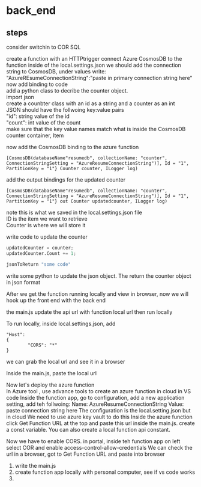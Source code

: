 # back_end

## steps
consider switchin to COR SQL  

create a function with an HTTPtrigger
connect Azure CosmosDB to the function
    inside of the local.settings.json we should add the connection string to CosmosDB, under values write:
        "AzureREsumeConnectionString":"paste in primary connection string here"
    now add binding to code  
        add a python class to decribe the counter object.     
        import json  
        create a counbter class with an id as a string and a counter as an int  
        JSON should have the follwoing key:value pairs  
            "id": string value of the id  
            "count": int value of the count   
        make sure that the key value names match what is inside the CosmosDB counter container, Item   

now add the CosmosDB binding to the azure function
```
[CosmosDB(databaseName"resumedb", collectionName: "counter", ConnectionStringSetting = "AzureResumeConnectionString")], Id = "1", PartitionKey = "1"} Counter counter, ILogger log)
```
add the output bindings for the updated counter
```
[CosmosDB(databaseName"resumedb", collectionName: "counter", ConnectionStringSetting = "AzureResumeConnectionString")], Id = "1", PartitionKey = "1"} out Counter updatedcounter, ILogger log)
```
note this is what we saved in the local.settings.json file  
ID is the item we want to retrieve  
Counter is where we will store it

write code to update the counter  
```python
updatedCounter = counter;
updatedCounter.Count += 1;

jsonToReturn "some code"
```
write some python to update the json object. The return the counter object in json format


After we get the function running locally and view in browser, now we will hook up the front end with the back end  

the main.js update the api url with function local url then run locally

To run locally, inside local.settings.json, add
```
"Host":
{
        "CORS": "*"
}
```  
we can grab the local url and see it in a browser

Inside the main.js, paste the local url  

Now let's deploy the azure function  
In Azure tool , use advance tools to create an azure function in cloud in VS code
Inside the function app, go to configuration, add a new application setting, add teh follwoing:
    Name: AzureResumeConnectionString
    Value: paste connection string here
The configuration is the local.setting.json but in cloud
We need to use azure key vault to do this
Inside the azure function click Get Function URL at the top and paste this url inside the main.js. create a const variable. You can also create a local function api constant. 

Now we have to enable CORS. in portal, inside teh function app on left select COR and enable access-control-allow-credentials 
We can check the url in a browser, got to Get Function URL and paste into browser  







1. write the main.js
2. create function app locally with personal computer, see if vs code works
3. 
